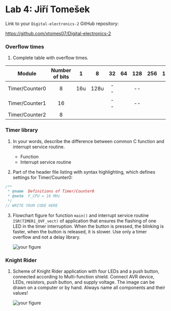 # Lab 4: Jiří Tomešek

Link to your `Digital-electronics-2` GitHub repository:

  https://github.com/xtomes07/Digital-electronics-2


### Overflow times

1. Complete table with overflow times.

| **Module** | **Number of bits** | **1** | **8** | **32** | **64** | **128** | **256** | **1024** |
| :-: | :-: | :-: | :-: | :-: | :-: | :-: | :-: | :-: |
| Timer/Counter0 | 8  | 16u | 128u | -- | | -- | | |
| Timer/Counter1 | 16 |     |      | -- | | -- | | |
| Timer/Counter2 | 8  |     |      |    | |    | | |


### Timer library

1. In your words, describe the difference between common C function and interrupt service routine.
   * Function
   * Interrupt service routine

2. Part of the header file listing with syntax highlighting, which defines settings for Timer/Counter0:

```c
/**
 * @name  Definitions of Timer/Counter0
 * @note  F_CPU = 16 MHz
 */
// WRITE YOUR CODE HERE
```

3. Flowchart figure for function `main()` and interrupt service routine `ISR(TIMER1_OVF_vect)` of application that ensures the flashing of one LED in the timer interruption. When the button is pressed, the blinking is faster, when the button is released, it is slower. Use only a timer overflow and not a delay library.

   ![your figure]()


### Knight Rider

1. Scheme of Knight Rider application with four LEDs and a push button, connected according to Multi-function shield. Connect AVR device, LEDs, resistors, push button, and supply voltage. The image can be drawn on a computer or by hand. Always name all components and their values!

   ![your figure]()
